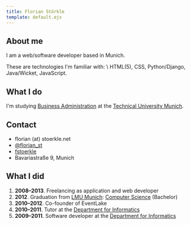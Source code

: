```yaml
---
title: Florian Störkle
template: default.ejs
---
```


## About me

I am a web/software developer based in Munich.

These are technologies I'm familiar with: \\
HTML(5), CSS, Python/Django, Java/Wicket, JavaScript.


## What I do

I'm studying [Business Administration](http://www.wi.tum.de) at the [Technical University Munich](http://www.tum.de).


## Contact

*  florian (at) stoerkle.net
*  [@florian_st](https://twitter.com/florian_st)
*  [fstoerkle](https://github.com/fstoerkle)
*  Bavariastraße 9, Munich


## What I did

1.  __2008–2013__\. Freelancing as application and web developer
2.  __2012__\. Graduation from [LMU Munich](http://www.uni-muenchen.de): [Computer&nbsp;Science](http://www.ifi.lmu.de/institut) (Bachelor)
3.  __2010–2012__\. Co-founder of EventLake
4.  __2010–2011__\. Tutor at the [Department for Informatics](http://www.ifi.lmu.de/)
5.  __2009–2011__\. Software developer at the [Department for Informatics](http://www.ifi.lmu.de/)